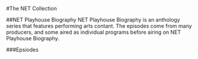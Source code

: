 #The NET Collection

##NET Playhouse Biography
NET Playhouse Biography is an anthology series that features performing arts contant.  The episodes come from many producers, and some aired as individual programs before airing on NET Playhouse Biography.

###Epsiodes
